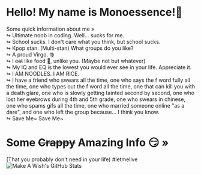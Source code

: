 # Hello! My name is Monoessence!:herb:
Some quick information about me » <br />
↬ Ultimate noob in coding. Well... sucks for me. <br />
↬ School sucks. I don't care what you think, but school sucks.<br />
↬ Kpop stan. (Multi-stan) What groups do you like? <br />
↬ A proud Virgo. :virgo:<br />
↬ I ~~eat~~ like food :bento:, unlike you. (Maybe not but whatever)<br />
↬ My IQ and EQ is the lowest you would ever see in your life. Appreciate it.<br />
↬ I AM NOODLES. I AM RICE.<br />
↬ I have a friend who swears all the time, one who says the f word fully all the time, one who types out the f word all the time, one that can kill you with a death glare, one who is slowly getting tainted second by second, one who lost her eyebrows during 4th and 5th grade, one who swears in chinese, one who spams gifs all the time, one who married someone online "as a dare", and one who left the group because... I think you know.<br /> 
↬ Save Me~ Save Me~                           

# Some ~~Crappy~~ Amazing Info :smirk: »
(That you probably don't need in your life) #letmelive <br />
![Make A Wish's GitHub Stats](https://github-readme-stats.vercel.app/api?username=monoessence-24067&show_icons=true&theme=dracula) <br />
